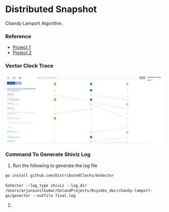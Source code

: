 # Distributed Snapshot

Chandy Lamport Algorithm.

### Reference
- [Project 1](https://github.com/FreddyMartinez/chandy-lamport-go)
- [Project 2](https://github.com/mariuscrsn/GlobalStateSnapshot)

### Vector Clock Trace

![Vector Clock Trace](misc/shiviz.png)

### Command To Generate Shiviz Log

1. Run the following to generate the log file
```shell
go install github.com/DistributedClocks/GoVector

GoVector --log_type shiviz --log_dir /Users/arjunsunilkumar/GolandProjects/0sysdev_dec/chandy-lamport-go/govector --outfile final.log
```

2. 